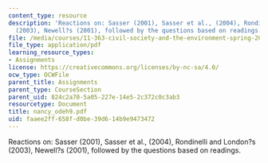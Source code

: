 ```yaml
---
content_type: resource
description: 'Reactions on: Sasser (2001), Sasser et al., (2004), Rondinelli and London?s
  (2003), Newell?s (2001), followed by the questions based on readings.'
file: /media/courses/11-363-civil-society-and-the-environment-spring-2005/faaee2ff658fd0be39d614b9e9473472_nancy_odeh9.pdf
file_type: application/pdf
learning_resource_types:
- Assignments
license: https://creativecommons.org/licenses/by-nc-sa/4.0/
ocw_type: OCWFile
parent_title: Assignments
parent_type: CourseSection
parent_uid: 824c2a70-5a05-227e-14e5-2c372c0c3ab3
resourcetype: Document
title: nancy_odeh9.pdf
uid: faaee2ff-658f-d0be-39d6-14b9e9473472
---
```

Reactions on: Sasser (2001), Sasser et al., (2004), Rondinelli and London?s (2003), Newell?s (2001), followed by the questions based on readings.